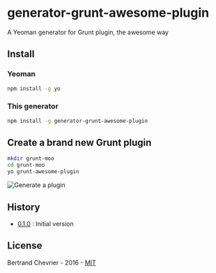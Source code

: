 # generator-grunt-awesome-plugin
A Yeoman generator for Grunt plugin, the awesome way

## Install

### Yeoman

```sh
npm install -g yo
```

### This generator

```sh
npm install -g generator-grunt-awesome-plugin
```

## Create a brand new Grunt plugin

```sh
mkdir grunt-moo
cd grunt-moo
yo grunt-awesome-plugin
```

![Generate a plugin](https://raw.githubusercontent.com/krampstudio/generator-grunt-awesome-plugin/master/assets/cli.png)

## History

 * [0.1.0](https://github.com/krampstudio/generator-grunt-awesome-plugin/releases/tag/v0.1.0) : Initial version

## License

Bertrand Chevrier - 2016 - [MIT](https://spdx.org/licenses/MIT)

